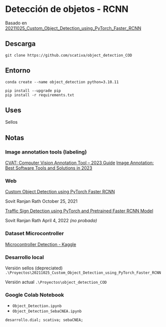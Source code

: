 # Detección de objetos - RCNN
Basado en [20211025_Custom_Object_Detection_using_PyTorch_Faster_RCNN](https://debuggercafe.com/custom-object-detection-using-pytorch-faster-rcnn/)

## Descarga
```
git clone https://github.com/scativa/object_detection_COD
```
## Entorno
```
conda create --name object_detection python=3.10.11
```

```
pip install --upgrade pip
pip install -r requirements.txt
```

## Uses
Sellos


## Notas

### Image annotation tools (labeling) 
[CVAT: Computer Vision Annotation Tool – 2023 Guide](https://viso.ai/computer-vision/cvat-computer-vision-annotation-tool/)
[Image Annotation: Best Software Tools and Solutions in 2023](https://viso.ai/computer-vision/image-annotation/)

### Web
[Custom Object Detection using PyTorch Faster RCNN](https://debuggercafe.com/custom-object-detection-using-pytorch-faster-rcnn/)

Sovit Ranjan Rath October 25, 2021

[Traffic Sign Detection using PyTorch and Pretrained Faster RCNN Model](https://debuggercafe.com/traffic-sign-detection-using-pytorch-and-pretrained-faster-rcnn-model/)

Sovit Ranjan Rath April 4, 2022 _(no probada)_

### Dataset Microcontroller
[Microcontroller Detection - Kaggle](https://www.kaggle.com/datasets/tannergi/microcontroller-detection)

### Desarrollo local
Versión sellos (depreciated) ```.\Proyectos\20211025_Custom_Object_Detection_using_PyTorch_Faster_RCNN```


Versión actual ```.\Proyectos\object_detection_COD```

### Google Colab Notebook
- ```Object_Detection.ipynb```
- ```Object_Detection_SebaCNEA.ipynb```

```desarrollo.dial; scativa; sebaCNEA;```

